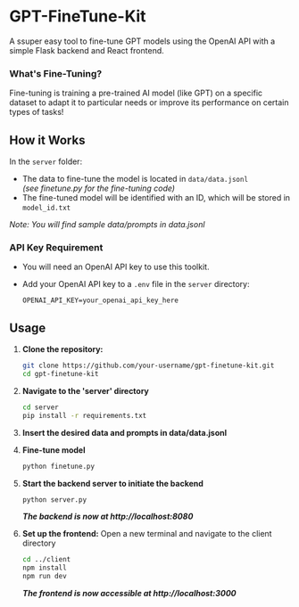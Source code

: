 # GPT-FineTune-Kit

A ssuper easy tool to fine-tune GPT models using the OpenAI API with a simple Flask backend and React frontend.

### What's Fine-Tuning?

Fine-tuning is training a pre-trained AI model (like GPT) on a specific dataset to adapt it to particular needs or improve its performance on certain types of tasks!


## How it Works

In the `server` folder:
    
- The data to fine-tune the model is located in `data/data.jsonl`
<i><br>(see finetune.py for the fine-tuning code)</br></i>
- The fine-tuned model will be identified with an ID, which will be stored in `model_id.txt`

<i>Note: You will find sample data/prompts in data.jsonl</i>

### API Key Requirement

- You will need an OpenAI API key to use this toolkit.
- Add your OpenAI API key to a `.env` file in the `server` directory:

  ```plaintext
  OPENAI_API_KEY=your_openai_api_key_here
    ```
    
## Usage

1. **Clone the repository:**
   ```bash
   git clone https://github.com/your-username/gpt-finetune-kit.git
   cd gpt-finetune-kit
    ```


2. **Navigate to the 'server' directory**
    ```bash
    cd server
    pip install -r requirements.txt
    ```

2. **Insert the desired data and prompts in data/data.jsonl**

3. **Fine-tune model**
    ```bash
    python finetune.py
    ```

4. **Start the backend server to initiate the backend**
    ```bash
    python server.py
    ```
    <i>**The backend is now at http://localhost:8080**</i>


5. **Set up the frontend:**
Open a new terminal and navigate to the client directory
    ```bash
    cd ../client
    npm install
    npm run dev
    ```

    **<i>The frontend is now accessible at http://localhost:3000</i>**


